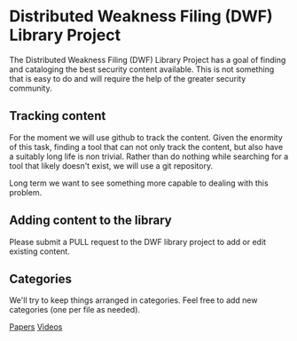 # Distributed Weakness Filing (DWF) Library Project

The Distributed Weakness Filing (DWF) Library Project has a goal of finding
and cataloging the best security content available. This is not something
that is easy to do and will require the help of the greater security
community.

## Tracking content

For the moment we will use github to track the content. Given the enormity
of this task, finding a tool that can not only track the content, but also
have a suitably long life is non trivial. Rather than do nothing while
searching for a tool that likely doesn't exist, we will use a git
repository.

Long term we want to see something more capable to dealing with
this problem.

## Adding content to the library

Please submit a PULL request to the DWF library project to add or edit
existing content.

## Categories

We'll try to keep things arranged in categories. Feel free to add new
categories (one per file as needed).

[Papers](papers.md)
[Videos](videos.md)
